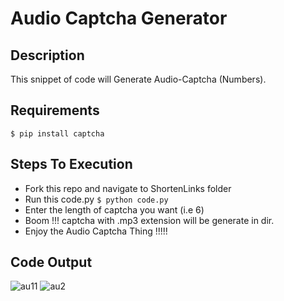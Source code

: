# Audio Captcha Generator

## Description
This snippet of code will Generate Audio-Captcha (Numbers).

## Requirements

`$ pip install captcha`

## Steps To Execution
- Fork this repo and navigate to ShortenLinks folder
- Run this code.py `$ python code.py`
- Enter the length of captcha you want (i.e 6)
- Boom !!! captcha with .mp3 extension will be generate in dir.
- Enjoy the Audio Captcha Thing !!!!!

## Code Output

![au11](https://user-images.githubusercontent.com/52918207/121076726-59f35900-c7f4-11eb-9ec2-3396c06064fc.png)
![au2](https://user-images.githubusercontent.com/52918207/121076448-13056380-c7f4-11eb-8341-20bb7d476897.png)


